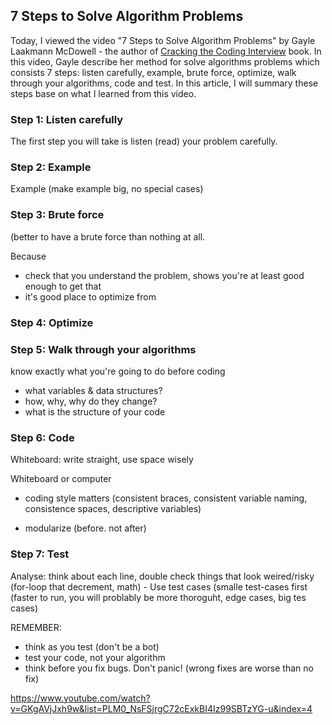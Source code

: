## 7 Steps to Solve Algorithm Problems

Today, I viewed the video "7 Steps to Solve Algorithm Problems" by Gayle Laakmann McDowell - the author of [Cracking the Coding Interview](https://www.amazon.com/gp/product/0984782850/ref=as_li_tl?ie=UTF8&tag=hrctci-20&camp=1789&creative=9325&linkCode=as2&creativeASIN=0984782850&linkId=4b0bb75d87b94d4378dd3bd245a7284b) book. In this video, Gayle describe her method for solve algorithms problems which consists 7 steps: listen carefully, example, brute force, optimize, walk through your algorithms, code and test. In this article, I will summary these steps base on what I learned from this video.

### Step 1: Listen carefully

The first step you will take is listen (read) your problem carefully.

### Step 2: Example

Example (make example big, no special cases)

### Step 3: Brute force

(better to have a brute force than nothing at all.

Because

- check that you understand the problem, shows you're at least good enough to get that
- it's good place to optimize from

### Step 4: Optimize

### Step 5: Walk through your algorithms

know exactly what you're going to do before coding

* what variables & data structures?
* how, why, why do they change?
* what is the structure of your code

### Step 6: Code

Whiteboard: write straight, use space wisely

Whiteboard or computer

- coding style matters (consistent braces, consistent variable naming, consistence spaces, descriptive variables)

- modularize (before. not after)

### Step 7: Test

Analyse: think about each line, double check things that look weired/risky (for-loop that decrement, math) - Use test cases (smalle test-cases first (faster to run, you will problably be more thoroguht, edge cases, big tes cases)

REMEMBER:
* think as you test (don't be a bot)
* test your code, not your algorithm
* think before you fix bugs. Don't panic! (wrong fixes are worse than no fix)

https://www.youtube.com/watch?v=GKgAVjJxh9w&list=PLM0_NsFSjrgC72cExkBI4Iz99SBTzYG-u&index=4